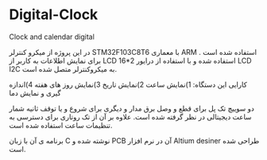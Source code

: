 # Digital-Clock
Clock and calendar digital


در این پروژه از میکرو کنترلر STM32F103C8T6 با معماری ARM استفاده شده است .
برای نمایش اطلاعات به کاربر از LCD 16*2 استفاده شده و با استفاده از درایور LCD I2C به میکروکنترلر متصل شده است.

کارایی این دستگاه:
1)نمایش ساعت
2)نمایش تاریخ
3)نمایش روز های هفته
4)اندازه گیری و نمایش دما

دو سوییچ تک پل برای قطع و وصل برق مدار و دیگری برای شروع و یا توقف ثانیه شمار ساعت دیجیتالی در نظر گرفته شده است.
علاوه بر آن از تک روتاری برای دسترسی به تنظیمات ساعت استفاده شده است.

برنامه ی آن با زبان C نوشته شده و PCB آن در نرم افزار Altium desiner طراحی شده است.
